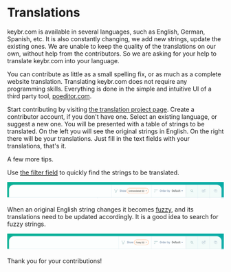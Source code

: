 # Translations

keybr.com is available in several languages, such as English, German, Spanish, etc.
It is also constantly changing, we add new strings, update the existing ones.
We are unable to keep the quality of the translations on our own, without help from the contributors. So we are asking for your help to translate keybr.com into your language.

You can contribute as little as a small spelling fix, or as much as a complete website translation. Translating keybr.com does not require any programming skills. Everything is done in the simple and intuitive UI of a third party tool, [poeditor.com](https://poeditor.com/).

Start contributing by visiting [the translation project page](https://poeditor.com/join/project/MI55lGihyN). Create a contributor account, if you don't have one. Select an existing language, or suggest a new one. You will be presented with a table of strings to be translated. On the left you will see the original strings in English. On the right there will be your translations. Just fill in the text fields with your translations, that's it.

A few more tips.

Use [the filter field](https://poeditor.com/kb/how-to-filter-strings-localization-project) to quickly find the strings to be translated.

<img src="assets/pic1.png">

When an original English string changes it becomes [fuzzy](https://poeditor.com/kb/fuzzy-translations), and its translations need to be updated accordingly. It is a good idea to search for fuzzy strings.

<img src="assets/pic2.png">

Thank you for your contributions!
